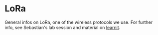 # LoRa

General infos on LoRa, one of the wireless protocols we use.
For further info, see Sebastian's lab session and material on
[learnit](https://learnit.itu.dk/course/view.php?id=3016556#section-10).
